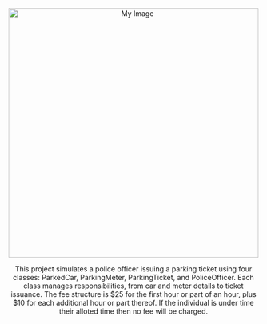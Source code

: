 <div align="center">
    <img src="https://github.com/user-attachments/assets/62fd55f0-d36e-42ec-8298-d6a3f1dbedae" alt="My Image" width="500"/>
</div>

<p align="center">This project simulates a police officer issuing a parking ticket using four classes: ParkedCar, ParkingMeter, ParkingTicket, and PoliceOfficer. Each class manages responsibilities, from car and meter details to ticket issuance. The fee structure is $25 for the first hour or part of an hour, plus $10 for each additional hour or part thereof. If the individual is under time their alloted time then no fee will be charged.</p>
